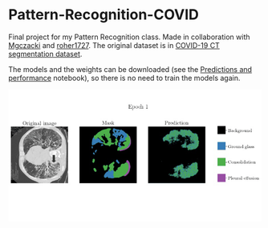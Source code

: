 # Pattern-Recognition-COVID
Final project for my Pattern Recognition class. Made in collaboration with [Mgczacki](https://github.com/Mgczacki) and [roher1727](https://github.com/roher1727). The original dataset is in [COVID-19 CT segmentation dataset](http://medicalsegmentation.com/covid19/). 

The models and the weights can be downloaded (see the [Predictions and performance](https://github.com/davidguzmanr/Pattern-Recognition-COVID/blob/main/Notebooks/Predictions%20and%20performance.ipynb) notebook), so there is no need to train the models again.

<img src='/Images/covid_training.gif'>
